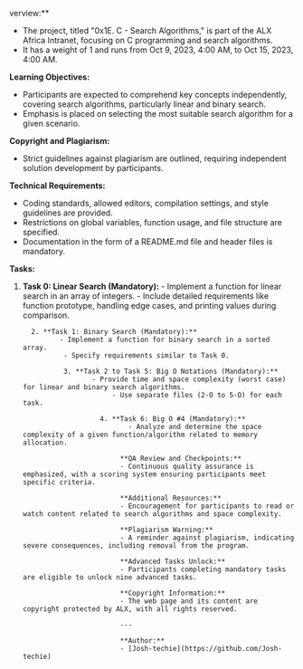 
verview:**
- The project, titled "0x1E. C - Search Algorithms," is part of the ALX Africa Intranet, focusing on C programming and search algorithms.
- It has a weight of 1 and runs from Oct 9, 2023, 4:00 AM, to Oct 15, 2023, 4:00 AM.

**Learning Objectives:**
- Participants are expected to comprehend key concepts independently, covering search algorithms, particularly linear and binary search.
- Emphasis is placed on selecting the most suitable search algorithm for a given scenario.

**Copyright and Plagiarism:**
- Strict guidelines against plagiarism are outlined, requiring independent solution development by participants.

**Technical Requirements:**
- Coding standards, allowed editors, compilation settings, and style guidelines are provided.
- Restrictions on global variables, function usage, and file structure are specified.
- Documentation in the form of a README.md file and header files is mandatory.

**Tasks:**

1. **Task 0: Linear Search (Mandatory):**
	   - Implement a function for linear search in an array of integers.
	        - Include detailed requirements like function prototype, handling edge cases, and printing values during comparison.

	     2. **Task 1: Binary Search (Mandatory):**
		        - Implement a function for binary search in a sorted array.
			     - Specify requirements similar to Task 0.

				 3. **Task 2 to Task 5: Big O Notations (Mandatory):**
					    - Provide time and space complexity (worst case) for linear and binary search algorithms.
					         - Use separate files (2-O to 5-O) for each task.

					      4. **Task 6: Big O #4 (Mandatory):**
						         - Analyze and determine the space complexity of a given function/algorithm related to memory allocation.

							   **QA Review and Checkpoints:**
							   - Continuous quality assurance is emphasized, with a scoring system ensuring participants meet specific criteria.

							   **Additional Resources:**
							   - Encouragement for participants to read or watch content related to search algorithms and space complexity.

							   **Plagiarism Warning:**
							   - A reminder against plagiarism, indicating severe consequences, including removal from the program.

							   **Advanced Tasks Unlock:**
							   - Participants completing mandatory tasks are eligible to unlock nine advanced tasks.

							   **Copyright Information:**
							   - The web page and its content are copyright protected by ALX, with all rights reserved.

							   ---

							   **Author:**
							   - [Josh-techie](https://github.com/Josh-techie)

